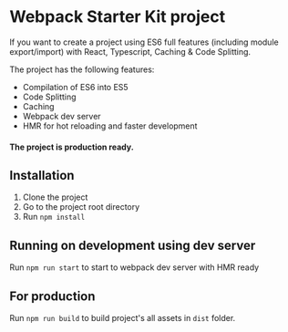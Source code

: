 # Webpack Starter Kit project

If you want to create a project using ES6 full features (including module export/import)
with React, Typescript, Caching & Code Splitting. 

The project has the following features:

 - Compilation of ES6 into ES5
 - Code Splitting
 - Caching
 - Webpack dev server
 - HMR for hot reloading and faster development
 
#### The project is production ready.
 
## Installation
1. Clone the project
2. Go to the project root directory
3. Run `npm install`

## Running on development using dev server

Run `npm run start` to start to webpack dev server with HMR ready

## For production 

Run `npm run build` to build project's all assets in `dist` folder.
